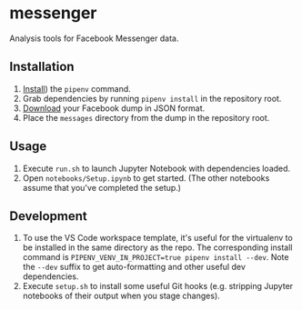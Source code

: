 # messenger
Analysis tools for Facebook Messenger data.

## Installation
1. [Install](https://docs.pipenv.org/en/latest/install/#installing-pipenv)) the `pipenv` command.
2. Grab dependencies by running `pipenv install` in the repository root.
3. [Download](https://facebook.com/dyi) your Facebook dump in JSON format.
4. Place the `messages` directory from the dump in the repository root.

## Usage
1. Execute `run.sh` to launch Jupyter Notebook with dependencies loaded.
2. Open `notebooks/Setup.ipynb` to get started. (The other notebooks assume that you've completed
   the setup.)

## Development
1. To use the VS Code workspace template, it's useful for the virtualenv to be installed in the same
   directory as the repo. The corresponding install command is
   `PIPENV_VENV_IN_PROJECT=true pipenv install --dev`. Note the `--dev` suffix to get
   auto-formatting and other useful dev dependencies.
2. Execute `setup.sh` to install some useful Git hooks (e.g. stripping Jupyter notebooks of their
   output when you stage changes).
